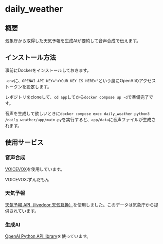 # daily_weather

## 概要
気象庁から取得した天気予報を生成AIが要約して音声合成で伝えます。

## インストール方法
事前にDockerをインストールしておきます。

`.env`に、`OPENAI_API_KEY="<YOUR_KEY_IS_HERE>"`という風にOpenAIのアクセストークンを設定します。

レポジトリをcloneして、`cd app`してから`docker compose up -d`で準備完了です。

音声を生成して欲しいときに`docker compose exec daily_weather python3 /daily_weather/app/main.py`を実行すると、`app/data`に音声ファイルが生成されます。

## 使用サービス

### 音声合成
[VOICEVOX](https://voicevox.hiroshiba.jp/)を使用しています。

VOICEVOX:ずんだもん

### 天気予報
[天気予報 API（livedoor 天気互換）](https://weather.tsukumijima.net/)を使用しました。このデータは気象庁から提供されています。

### 生成AI
[OpenAI Python API library](https://github.com/openai/openai-python)を使っています。